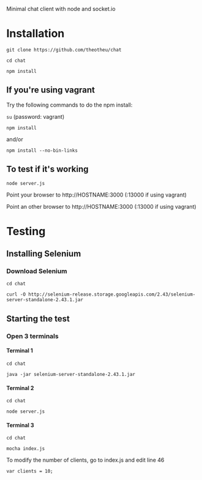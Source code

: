 Minimal chat client with node and socket.io

# Installation

```git clone https://github.com/theotheu/chat```

```cd chat```

```npm install```

## If you're using vagrant
Try the following commands to do the npm install:

```su``` (password: vagrant)

```npm install```

and/or

```npm install --no-bin-links```

## To test if it's working
```node server.js```

Point your browser to http://HOSTNAME:3000 (:13000 if using vagrant)

Point an other browser to http://HOSTNAME:3000 (:13000 if using vagrant)

# Testing

## Installing Selenium
### Download Selenium
```cd chat```

```curl -O http://selenium-release.storage.googleapis.com/2.43/selenium-server-standalone-2.43.1.jar```

## Starting the test
### Open 3 terminals
#### Terminal 1
```cd chat```

```java -jar selenium-server-standalone-2.43.1.jar```
#### Terminal 2
```cd chat```

```node server.js```
#### Terminal 3
```cd chat```

```mocha index.js```

To modify the number of clients, go to index.js and edit line 46

```var clients = 10;```
